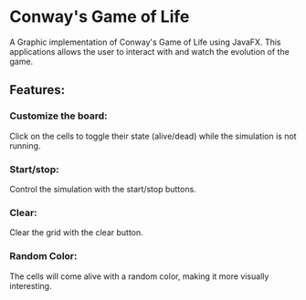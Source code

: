 # Conway's Game of Life

A Graphic implementation of Conway's Game of Life using JavaFX. This applications allows the user to interact with and watch the evolution of the game.

## Features:
### Customize the board: 

Click on the cells to toggle their state (alive/dead) while the simulation is not running.

### Start/stop:

Control the simulation with the start/stop buttons.

### Clear:

Clear the grid with the clear button.

### Random Color:

The cells will come alive with a random color, making it more visually interesting. 


